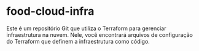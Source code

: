 # food-cloud-infra
Este é um repositório Git que utiliza o Terraform para gerenciar infraestrutura na nuvem. Nele, você encontrará arquivos de configuração do Terraform que definem a infraestrutura como código. 
